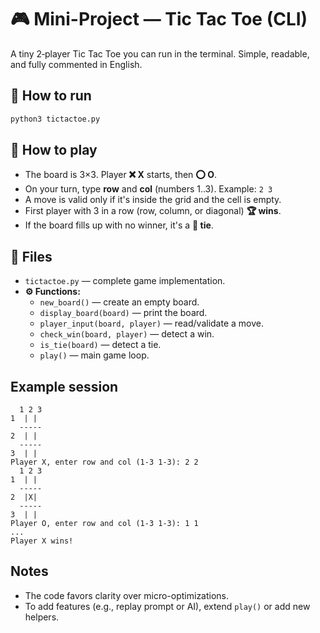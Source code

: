 # 🎮 Mini-Project — Tic Tac Toe (CLI)

A tiny 2‑player Tic Tac Toe you can run in the terminal. Simple, readable, and fully commented in English.

## 🚀 How to run
```bash
python3 tictactoe.py
```

## 🎯 How to play
- The board is 3×3. Player **❌ X** starts, then **⭕ O**.
- On your turn, type **row** and **col** (numbers 1..3). Example: `2 3`
- A move is valid only if it's inside the grid and the cell is empty.
- First player with 3 in a row (row, column, or diagonal) **🏆 wins**.
- If the board fills up with no winner, it's a **🤝 tie**.

## 📁 Files
- `tictactoe.py` — complete game implementation.
- **⚙️ Functions:**
  - `new_board()` — create an empty board.
  - `display_board(board)` — print the board.
  - `player_input(board, player)` — read/validate a move.
  - `check_win(board, player)` — detect a win.
  - `is_tie(board)` — detect a tie.
  - `play()` — main game loop.

## Example session
```
  1 2 3
1  | | 
  -----
2  | | 
  -----
3  | | 
Player X, enter row and col (1-3 1-3): 2 2
  1 2 3
1  | | 
  -----
2  |X| 
  -----
3  | | 
Player O, enter row and col (1-3 1-3): 1 1
...
Player X wins!
```

## Notes
- The code favors clarity over micro-optimizations.
- To add features (e.g., replay prompt or AI), extend `play()` or add new helpers.
